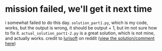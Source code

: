 # mission failed, we'll get it next time

i somewhat failed to do this day. `solution_part1.py`, which is my code, works, but the output is wrong, it should be output + 1, but im not sure how to fix it. `actual_solution_part1-2.py` is a great solution, which is not mine, and actually works. credit to [lurisoft](https://www.reddit.com/u/lurisoft?utm_medium=android_app&utm_source=share) on reddit ([view the solution/comment here](https://www.reddit.com/r/adventofcode/comments/zc0zta/2022_day_4_solutions/iyuviw7?utm_medium=android_app&utm_source=share&context=3))
